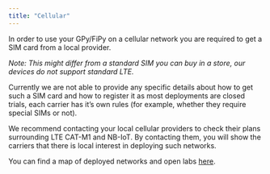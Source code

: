 ```yaml
---
title: "Cellular"
---
```


In order to use your GPy/FiPy on a cellular network you are required to get a SIM card from a local provider.

_Note: This might differ from a standard SIM you can buy in a store, our devices do not support standard LTE._

Currently we are not able to provide any specific details about how to get such a SIM card and how to register it as most deployments are closed trials, each carrier has it’s own rules (for example, whether they require special SIMs or not).

We recommend contacting your local cellular providers to check their plans surrounding LTE CAT-M1 and NB-IoT. By contacting them, you will show the carriers that there is local interest in deploying such networks.

You can find a map of deployed networks and open labs [here](https://www.gsma.com/iot/deployment-map/#deployments).

